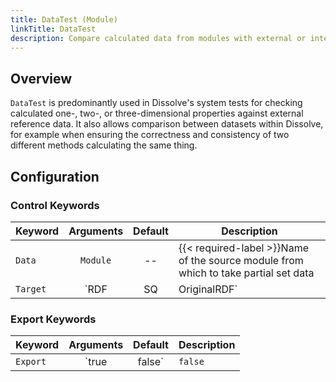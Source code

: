 ```yaml
---
title: DataTest (Module)
linkTitle: DataTest
description: Compare calculated data from modules with external or internal references
---
```


## Overview

`DataTest` is predominantly used in Dissolve's system tests for checking calculated one-, two-, or three-dimensional properties against external reference data. It also allows comparison between datasets within Dissolve, for example when ensuring the correctness and consistency of two different methods calculating the same thing.

## Configuration

### Control Keywords

|Keyword|Arguments|Default|Description|
|:------|:--:|:-----:|-----------|
|`Data`|`Module`|--|{{< required-label >}}Name of the source module from which to take partial set data|
|`Target`|`RDF|SQ|OriginalRDF`|`RDF`|Partial set type to take from the target module. Not all partial set types are relevant to all target module types - e.g. `SQ` has no meaning for an [`RDF`]({{< ref "rdf" >}}) module, but both `RDF` and `SQ` are relevant for an [`XRqySQ`]({{< ref "xraysq" >}}) module. The `OriginalRDF` option is specific to the [`RDF`]({{< ref "rdf" >}}) module, and refers to the as-calculated partials before any intramolecular broadening has been applied.

### Export Keywords

|Keyword|Arguments|Default|Description|
|:------|:--:|:-----:|-----------|
|`Export`|`true|false`|`false`|Whether to save accumulated partials to disk after calculation. A separate file is written for each individual atomic partial between types $i$ and $j$, as well as the summed total.|
